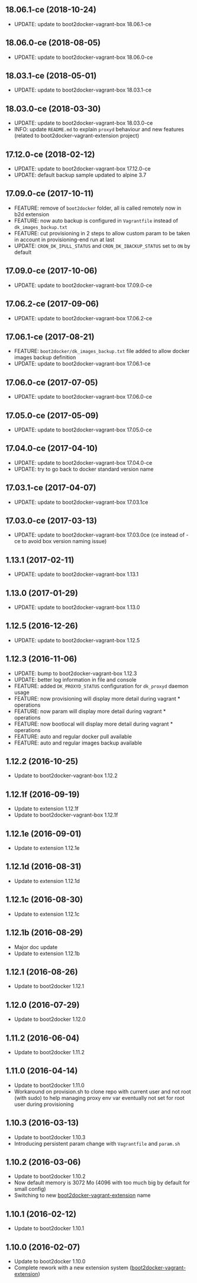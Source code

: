 
## 18.06.1-ce (2018-10-24)
- UPDATE: update to boot2docker-vagrant-box 18.06.1-ce

## 18.06.0-ce (2018-08-05)
- UPDATE: update to boot2docker-vagrant-box 18.06.0-ce

## 18.03.1-ce (2018-05-01)
- UPDATE: update to boot2docker-vagrant-box 18.03.1-ce

## 18.03.0-ce (2018-03-30)
- UPDATE: update to boot2docker-vagrant-box 18.03.0-ce
- INFO: update ```README.md``` to explain ```proxyd``` behaviour and new features (related to boot2docker-vagrant-extension project) 

## 17.12.0-ce (2018-02-12)
- UPDATE: update to boot2docker-vagrant-box 17.12.0-ce
- UPDATE: default backup sample updated to alpine 3.7

## 17.09.0-ce (2017-10-11)
- FEATURE: remove of `boot2docker` folder, all is called remotely now in b2d extension
- FEATURE: now auto backup is configured in `Vagrantfile` instead of `dk_images_backup.txt`
- FEATURE: cut provisioning in 2 steps to allow custom param to be taken in account in provisioning-end run at last
- UPDATE: `CRON_DK_IPULL_STATUS` and `CRON_DK_IBACKUP_STATUS` set to `ON` by default

## 17.09.0-ce (2017-10-06)
- UPDATE: update to boot2docker-vagrant-box 17.09.0-ce

## 17.06.2-ce (2017-09-06)
- UPDATE: update to boot2docker-vagrant-box 17.06.2-ce

## 17.06.1-ce (2017-08-21)
- FEATURE: ```boot2docker/dk_images_backup.txt``` file added to allow docker images backup definition
- UPDATE: update to boot2docker-vagrant-box 17.06.1-ce

## 17.06.0-ce (2017-07-05)
- UPDATE: update to boot2docker-vagrant-box 17.06.0-ce

## 17.05.0-ce (2017-05-09)
- UPDATE: update to boot2docker-vagrant-box 17.05.0-ce

## 17.04.0-ce (2017-04-10)
- UPDATE: update to boot2docker-vagrant-box 17.04.0-ce
- UPDATE: try to go back to docker standard version name

## 17.03.1-ce (2017-04-07)
- UPDATE: update to boot2docker-vagrant-box 17.03.1ce

## 17.03.0-ce (2017-03-13)
- UPDATE: update to boot2docker-vagrant-box 17.03.0ce (ce instead of -ce to avoid box version naming issue)

## 1.13.1 (2017-02-11)
- UPDATE: update to boot2docker-vagrant-box 1.13.1

## 1.13.0 (2017-01-29)
- UPDATE: update to boot2docker-vagrant-box 1.13.0

## 1.12.5 (2016-12-26)
- UPDATE: update to boot2docker-vagrant-box 1.12.5

## 1.12.3 (2016-11-06)
- UPDATE: bump to boot2docker-vagrant-box 1.12.3
- UPDATE: better log information in file and console
- FEATURE: added ```DK_PROXYD_STATUS``` configuration for ```dk_proxyd``` daemon usage
- FEATURE: now provisioning will display more detail during vagrant * operations
- FEATURE: now param will display more detail during vagrant * operations
- FEATURE: now bootlocal will display more detail during vagrant * operations
- FEATURE: auto and regular docker pull available
- FEATURE: auto and regular images backup available

## 1.12.2 (2016-10-25)
- Update to boot2docker-vagrant-box 1.12.2

## 1.12.1f (2016-09-19)
- Update to extension 1.12.1f
- Update to boot2docker-vagrant-box 1.12.1f 

## 1.12.1e (2016-09-01)
- Update to extension 1.12.1e

## 1.12.1d (2016-08-31)
- Update to extension 1.12.1d

## 1.12.1c (2016-08-30)
- Update to extension 1.12.1c

## 1.12.1b (2016-08-29)
- Major doc update
- Update to extension 1.12.1b

## 1.12.1 (2016-08-26)
- Update to boot2docker 1.12.1

## 1.12.0 (2016-07-29)
- Update to boot2docker 1.12.0

## 1.11.2 (2016-06-04)
- Update to boot2docker 1.11.2

## 1.11.0 (2016-04-14)
- Update to boot2docker 1.11.0
- Workaround on provision.sh to clone repo with current user and not root (with sudo) to help managing proxy env var eventually not set for root user during provisioning

## 1.10.3 (2016-03-13)
- Update to boot2docker 1.10.3
- Introducing persistent param change with ```Vagrantfile``` and ```param.sh```

## 1.10.2 (2016-03-06)
- Update to boot2docker 1.10.2
- Now default memory is 3072 Mo (4096 with too much big by default for small config)
- Switching to new [boot2docker-vagrant-extension](https://github.com/AlbanMontaigu/boot2docker-vagrant-extension) name

## 1.10.1 (2016-02-12)
- Update to boot2docker 1.10.1

## 1.10.0 (2016-02-07)
- Update to boot2docker 1.10.0
- Complete rework with a new extension system ([boot2docker-vagrant-extension](https://github.com/AlbanMontaigu/boot2docker-vagrant-extension))
